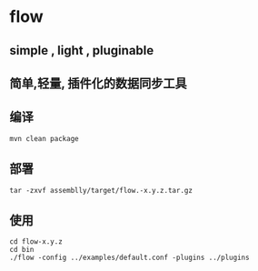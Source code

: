 # flow
## simple , light , pluginable
## 简单,轻量, 插件化的数据同步工具
## 编译
```
mvn clean package
```
## 部署
```
tar -zxvf assemblly/target/flow.-x.y.z.tar.gz
```
## 使用
```
cd flow-x.y.z
cd bin
./flow -config ../examples/default.conf -plugins ../plugins
```

